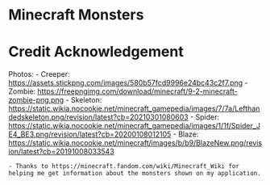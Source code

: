 # Minecraft Monsters


# Credit Acknowledgement
Photos:
    - Creeper: https://assets.stickpng.com/images/580b57fcd9996e24bc43c2f7.png
    - Zombie: https://freepngimg.com/download/minecraft/9-2-minecraft-zombie-png.png
    - Skeleton: https://static.wikia.nocookie.net/minecraft_gamepedia/images/7/7a/Lefthandedskeleton.png/revision/latest?cb=20210301080603
    - Spider: https://static.wikia.nocookie.net/minecraft_gamepedia/images/1/1f/Spider_JE4_BE3.png/revision/latest?cb=20200108012105
    - Blaze: https://static.wikia.nocookie.net/minecraft/images/b/b9/BlazeNew.png/revision/latest?cb=20191008033543
    
    - Thanks to https://minecraft.fandom.com/wiki/Minecraft_Wiki for helping me get information about the monsters shown on my application.
    
    
